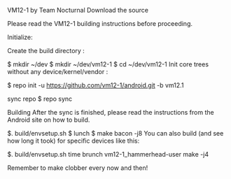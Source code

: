VM12-1 by Team Nocturnal Download the source

Please read the VM12-1 building instructions before proceeding.

Initialize:

Create the build directory :

$ mkdir ~/dev 
$ mkdir ~/dev/vm12-1
$ cd ~/dev/vm12-1 Init core trees without any device/kernel/vendor :

$ repo init -u https://github.com/vm12-1/android.git -b vm12.1 

sync repo
$ repo sync 

Building
After the sync is finished, please read the instructions from the Android site on how to build.

$. build/envsetup.sh 
$ lunch
$ make bacon -j8 
You can also build (and see how long it took) for specific devices like this:

$. build/envsetup.sh time brunch vm12-1_hammerhead-user make -j4

Remember to make clobber every now and then!

